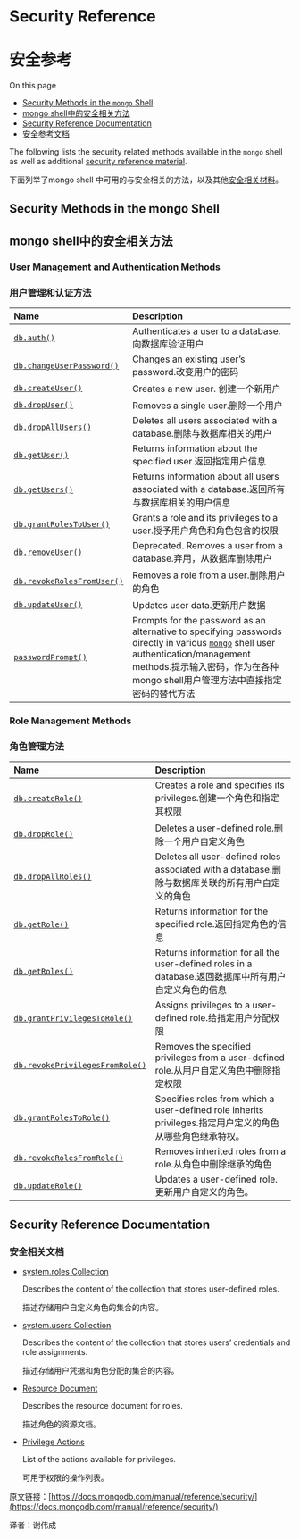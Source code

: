# Security Reference

# 安全参考

On this page

- [Security Methods in the `mongo` Shell](https://docs.mongodb.com/manual/reference/security/#security-methods-in-the-mongo-shell)
- [mongo shell中的安全相关方法]((https://docs.mongodb.com/manual/reference/security/#security-methods-in-the-mongo-shell))
- [Security Reference Documentation](https://docs.mongodb.com/manual/reference/security/#security-reference-documentation)
- [安全参考文档](https://docs.mongodb.com/manual/reference/security/#security-reference-documentation)

The following lists the security related methods available in the `mongo` shell as well as additional [security reference   material](https://docs.mongodb.com/manual/reference/security/#security-reference-materials).

下面列举了mongo shell 中可用的与安全相关的方法，以及其他[安全相关材料](https://docs.mongodb.com/manual/reference/security/#security-reference-materials)。

## Security Methods in the mongo Shell

## mongo shell中的安全相关方法

### User Management and Authentication Methods 

### 用户管理和认证方法

| Name                                                         | Description                                                  |
| :----------------------------------------------------------- | :----------------------------------------------------------- |
| [`db.auth()`](https://docs.mongodb.com/manual/reference/method/db.auth/#db.auth) | Authenticates a user to a database. 向数据库验证用户         |
| [`db.changeUserPassword()`](https://docs.mongodb.com/manual/reference/method/db.changeUserPassword/#db.changeUserPassword) | Changes an existing user’s password.改变用户的密码           |
| [`db.createUser()`](https://docs.mongodb.com/manual/reference/method/db.createUser/#db.createUser) | Creates a new user. 创建一个新用户                           |
| [`db.dropUser()`](https://docs.mongodb.com/manual/reference/method/db.dropUser/#db.dropUser) | Removes a single user.删除一个用户                           |
| [`db.dropAllUsers()`](https://docs.mongodb.com/manual/reference/method/db.dropAllUsers/#db.dropAllUsers) | Deletes all users associated with a database.删除与数据库相关的用户 |
| [`db.getUser()`](https://docs.mongodb.com/manual/reference/method/db.getUser/#db.getUser) | Returns information about the specified user.返回指定用户信息 |
| [`db.getUsers()`](https://docs.mongodb.com/manual/reference/method/db.getUsers/#db.getUsers) | Returns information about all users associated with a database.返回所有与数据库相关的用户信息 |
| [`db.grantRolesToUser()`](https://docs.mongodb.com/manual/reference/method/db.grantRolesToUser/#db.grantRolesToUser) | Grants a role and its privileges to a user.授予用户角色和角色包含的权限 |
| [`db.removeUser()`](https://docs.mongodb.com/manual/reference/method/db.removeUser/#db.removeUser) | Deprecated. Removes a user from a database.弃用，从数据库删除用户 |
| [`db.revokeRolesFromUser()`](https://docs.mongodb.com/manual/reference/method/db.revokeRolesFromUser/#db.revokeRolesFromUser) | Removes a role from a user.删除用户的角色                    |
| [`db.updateUser()`](https://docs.mongodb.com/manual/reference/method/db.updateUser/#db.updateUser) | Updates user data.更新用户数据                               |
| [`passwordPrompt()`](https://docs.mongodb.com/manual/reference/method/passwordPrompt/#passwordPrompt) | Prompts for the password as an alternative to specifying passwords directly in various [`mongo`](https://docs.mongodb.com/manual/reference/program/mongo/#bin.mongo) shell user authentication/management methods.提示输入密码，作为在各种mongo shell用户管理方法中直接指定密码的替代方法 |

### Role Management Methods

### 角色管理方法

| Name                                                         | Description                                                  |
| :----------------------------------------------------------- | :----------------------------------------------------------- |
| [`db.createRole()`](https://docs.mongodb.com/manual/reference/method/db.createRole/#db.createRole) | Creates a role and specifies its privileges.创建一个角色和指定其权限 |
| [`db.dropRole()`](https://docs.mongodb.com/manual/reference/method/db.dropRole/#db.dropRole) | Deletes a user-defined role.删除一个用户自定义角色           |
| [`db.dropAllRoles()`](https://docs.mongodb.com/manual/reference/method/db.dropAllRoles/#db.dropAllRoles) | Deletes all user-defined roles associated with a database.删除与数据库关联的所有用户自定义的角色 |
| [`db.getRole()`](https://docs.mongodb.com/manual/reference/method/db.getRole/#db.getRole) | Returns information for the specified role.返回指定角色的信息 |
| [`db.getRoles()`](https://docs.mongodb.com/manual/reference/method/db.getRoles/#db.getRoles) | Returns information for all the user-defined roles in a database.返回数据库中所有用户自定义角色的信息 |
| [`db.grantPrivilegesToRole()`](https://docs.mongodb.com/manual/reference/method/db.grantPrivilegesToRole/#db.grantPrivilegesToRole) | Assigns privileges to a user-defined role.给指定用户分配权限 |
| [`db.revokePrivilegesFromRole()`](https://docs.mongodb.com/manual/reference/method/db.revokePrivilegesFromRole/#db.revokePrivilegesFromRole) | Removes the specified privileges from a user-defined role.从用户自定义角色中删除指定权限 |
| [`db.grantRolesToRole()`](https://docs.mongodb.com/manual/reference/method/db.grantRolesToRole/#db.grantRolesToRole) | Specifies roles from which a user-defined role inherits privileges.指定用户定义的角色从哪些角色继承特权。 |
| [`db.revokeRolesFromRole()`](https://docs.mongodb.com/manual/reference/method/db.revokeRolesFromRole/#db.revokeRolesFromRole) | Removes inherited roles from a role.从角色中删除继承的角色   |
| [`db.updateRole()`](https://docs.mongodb.com/manual/reference/method/db.updateRole/#db.updateRole) | Updates a user-defined role.更新用户自定义的角色。           |



## Security Reference Documentation

### 安全相关文档

- [system.roles Collection](https://docs.mongodb.com/manual/reference/system-roles-collection/)

  Describes the content of the collection that stores user-defined roles.

  描述存储用户自定义角色的集合的内容。

- [system.users Collection](https://docs.mongodb.com/manual/reference/system-users-collection/)

  Describes the content of the collection that stores users’ credentials and role assignments.

  描述存储用户凭据和角色分配的集合的内容。

- [Resource Document](https://docs.mongodb.com/manual/reference/resource-document/)

  Describes the resource document for roles.

  描述角色的资源文档。

- [Privilege Actions](https://docs.mongodb.com/manual/reference/privilege-actions/)

  List of the actions available for privileges.

  可用于权限的操作列表。

原文链接：[https://docs.mongodb.com/manual/reference/security/](https://docs.mongodb.com/manual/reference/security/)

译者：谢伟成
